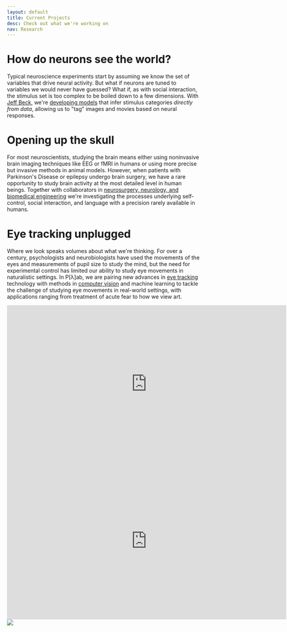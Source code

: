 ```yaml
---
layout: default
title: Current Projects
desc: Check out what we're working on
nav: Research
---
```


# How do neurons see the world?

Typical neuroscience experiments start by assuming we know the set of variables that drive neural activity. But what if neurons are tuned to variables we would never have guessed? What if, as with social interaction, the stimulus set is too complex to be boiled down to a few dimensions. With [Jeff Beck](https://www.neuro.duke.edu/research/faculty-labs/beck-lab), we're [developing models](http://arxiv.org/abs/1512.01408) that infer stimulus categories *directly from data*, allowing us to "tag" images and movies based on neural responses.

# Opening up the skull

For most neuroscientists, studying the brain means either using noninvasive brain imaging techniques like EEG or fMRI in humans or using more precise but invasive methods in animal models. However, when patients with Parkinson's Disease or epilepsy undergo brain surgery, we have a rare opportunity to study brain activity at the most detailed level in human beings. Together with collaborators in [neurosurgery, neurology, and biomedical engineering](people.html#collaborators) we're investigating the processes underlying self-control, social interaction, and language with a precision rarely available in humans.


# Eye tracking unplugged

Where we look speaks volumes about what we're thinking. For over a century, psychologists and neurobiologists have used the movements of the eyes and measurements of pupil size to study the mind, but the need for experimental control has limited our ability to study eye movements in naturalistic settings. In P[&lambda;]ab, we are pairing new advances in [eye tracking](http://www.tobiipro.com/product-listing/tobii-pro-glasses-2/) technology with methods in [computer vision](blog/2015/11/06/eye_tracking_tech.html) and machine learning to tackle the challenge of studying eye movements in real-world settings, with applications ranging from treatment of acute fear to how we view art.

<div class="row">
  <div class="col-md-4">
    <div class="video-container">
        <iframe width="730" height="410" src="https://www.youtube.com/embed/E6c9Z0Mkc-E?rel=0&amp;showinfo=0" frameborder="0" allowfullscreen></iframe>
    </div>
  </div>
  <div class="col-md-4">
    <div class="video-container">
        <iframe width="730" height="410" src="https://www.youtube.com/embed/fSl6FiyHTes?rel=0&amp;showinfo=0" frameborder="0" allowfullscreen></iframe>
    </div>
  </div>
  <div class="col-md-4">
    <a href="http://jeffmacinnes.com/research/gazeMapping/sonhouse3D/index.html">
        <img src="https://web.duke.edu/mind/level2/faculty/pearson/assets/images/website/dynamicGaze.png" class="img-responsive">
    </a>
  </div>
</div>
